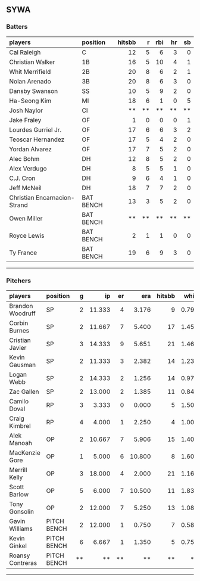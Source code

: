 ## SYWA

### Batters

 
|players                      |position  | hitsbb|  r| rbi| hr| sb| 
|:----------------------------|:---------|------:|--:|---:|--:|--:| 
|Cal Raleigh                  |C         |     12|  5|   6|  3|  0| 
|Christian Walker             |1B        |     16|  5|  10|  4|  1| 
|Whit Merrifield              |2B        |     20|  8|   6|  2|  1| 
|Nolan Arenado                |3B        |     20|  8|   6|  3|  0| 
|Dansby Swanson               |SS        |     10|  5|   9|  2|  0| 
|Ha-Seong Kim                 |MI        |     18|  6|   1|  0|  5| 
|Josh Naylor                  |CI        |     **| **|  **| **| **| 
|Jake Fraley                  |OF        |      1|  0|   0|  0|  1| 
|Lourdes Gurriel Jr.          |OF        |     17|  6|   6|  3|  2| 
|Teoscar Hernandez            |OF        |     17|  5|   4|  2|  0| 
|Yordan Alvarez               |OF        |     17|  7|   5|  2|  0| 
|Alec Bohm                    |DH        |     12|  8|   5|  2|  0| 
|Alex Verdugo                 |DH        |      8|  5|   5|  1|  0| 
|C.J. Cron                    |DH        |      9|  6|   4|  1|  0| 
|Jeff McNeil                  |DH        |     18|  7|   7|  2|  0| 
|Christian Encarnacion-Strand |BAT BENCH |     13|  3|   5|  2|  0| 
|Owen Miller                  |BAT BENCH |     **| **|  **| **| **| 
|Royce Lewis                  |BAT BENCH |      2|  1|   1|  0|  0| 
|Ty France                    |BAT BENCH |     19|  6|   9|  3|  0| 


* * *

### Pitchers

 
|players          |position    |  g|     ip| er|    era| hitsbb|  whip| so|  w| sv| 
|:----------------|:-----------|--:|------:|--:|------:|------:|-----:|--:|--:|--:| 
|Brandon Woodruff |SP          |  2| 11.333|  4|  3.176|      9| 0.794| 14|  1|  0| 
|Corbin Burnes    |SP          |  2| 11.667|  7|  5.400|     17| 1.457| 10|  0|  0| 
|Cristian Javier  |SP          |  3| 14.333|  9|  5.651|     21| 1.465|  9|  1|  0| 
|Kevin Gausman    |SP          |  2| 11.333|  3|  2.382|     14| 1.235| 12|  1|  0| 
|Logan Webb       |SP          |  2| 14.333|  2|  1.256|     14| 0.977| 12|  0|  0| 
|Zac Gallen       |SP          |  2| 13.000|  2|  1.385|     11| 0.846| 16|  1|  0| 
|Camilo Doval     |RP          |  3|  3.333|  0|  0.000|      5| 1.500|  5|  1|  1| 
|Craig Kimbrel    |RP          |  4|  4.000|  1|  2.250|      4| 1.000|  4|  0|  1| 
|Alek Manoah      |OP          |  2| 10.667|  7|  5.906|     15| 1.406| 11|  1|  0| 
|MacKenzie Gore   |OP          |  1|  5.000|  6| 10.800|      8| 1.600|  5|  0|  0| 
|Merrill Kelly    |OP          |  3| 18.000|  4|  2.000|     21| 1.167| 22|  0|  0| 
|Scott Barlow     |OP          |  5|  6.000|  7| 10.500|     11| 1.833|  4|  0|  0| 
|Tony Gonsolin    |OP          |  2| 12.000|  7|  5.250|     13| 1.083|  9|  2|  0| 
|Gavin Williams   |PITCH BENCH |  2| 12.000|  1|  0.750|      7| 0.583| 22|  0|  0| 
|Kevin Ginkel     |PITCH BENCH |  6|  6.667|  1|  1.350|      5| 0.750|  7|  1|  0| 
|Roansy Contreras |PITCH BENCH | **|     **| **|     **|     **|    **| **| **| **| 


* * *


